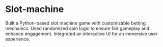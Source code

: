 # Slot-machine
<p>Built a Python-based slot machine game with customizable betting mechanics. Used randomized spin logic to ensure fair gameplay and enhance engagement. Integrated an interactive UI for an immersive user experience.</p>
